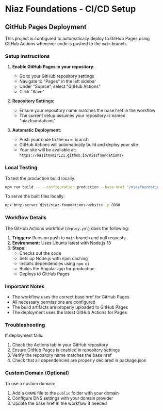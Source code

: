 # Niaz Foundations - CI/CD Setup

## GitHub Pages Deployment

This project is configured to automatically deploy to GitHub Pages using GitHub Actions whenever code is pushed to the `main` branch.

### Setup Instructions

1. **Enable GitHub Pages in your repository:**
   - Go to your GitHub repository settings
   - Navigate to "Pages" in the left sidebar
   - Under "Source", select "GitHub Actions"
   - Click "Save"

2. **Repository Settings:**
   - Ensure your repository name matches the base href in the workflow
   - The current setup assumes your repository is named "niazfoundations"

3. **Automatic Deployment:**
   - Push your code to the `main` branch
   - GitHub Actions will automatically build and deploy your site
   - Your site will be available at: `https://basitmunir121.github.io/niazfoundations/`

### Local Testing

To test the production build locally:

```bash
npm run build -- --configuration production --base-href "/niazfoundations/"
```

To serve the built files locally:

```bash
npx http-server dist/niaz-foundations-website -p 8080
```

### Workflow Details

The GitHub Actions workflow (`deploy.yml`) does the following:

1. **Triggers:** Runs on push to `main` branch and pull requests
2. **Environment:** Uses Ubuntu latest with Node.js 18
3. **Steps:**
   - Checks out the code
   - Sets up Node.js with npm caching
   - Installs dependencies using `npm ci`
   - Builds the Angular app for production
   - Deploys to GitHub Pages

### Important Notes

- The workflow uses the correct base href for GitHub Pages
- All necessary permissions are configured
- The build artifacts are properly uploaded to GitHub Pages
- The deployment uses the latest GitHub Actions for Pages

### Troubleshooting

If deployment fails:

1. Check the Actions tab in your GitHub repository
2. Ensure GitHub Pages is enabled in repository settings
3. Verify the repository name matches the base href
4. Check that all dependencies are properly declared in package.json

### Custom Domain (Optional)

To use a custom domain:

1. Add a `CNAME` file to the `public` folder with your domain
2. Configure DNS settings with your domain provider
3. Update the base href in the workflow if needed